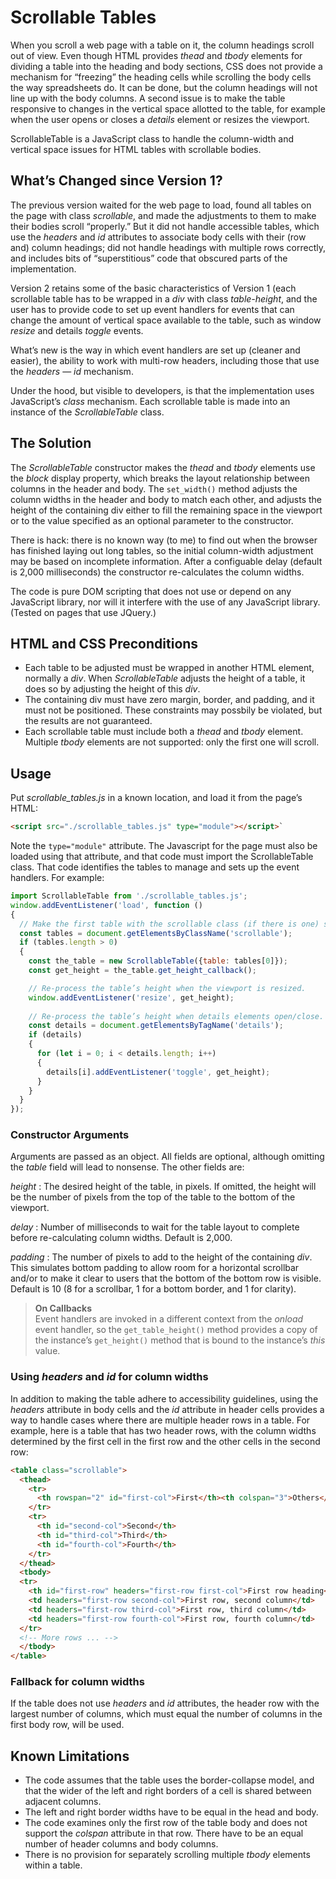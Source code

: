 # Scrollable Tables

When you scroll a web page with a table on it, the column headings scroll out of view. Even though HTML provides _thead_ and _tbody_ elements for dividing a table into the heading and body sections, CSS does not provide a mechanism for “freezing” the heading cells while scrolling the body cells the way spreadsheets do. It can be done, but the column headings will not line up with the body columns. A second issue is to make the table responsive to changes in the vertical space allotted to the table, for example when the user opens or closes a _details_ element or resizes the viewport.

ScrollableTable is a JavaScript class to handle the column-width and vertical space issues for HTML tables with scrollable bodies.


## What’s Changed since Version 1?

The previous version waited for the web page to load, found all tables on the page with class _scrollable_, and made the adjustments to them to make their bodies scroll “properly.”
But it did not handle accessible tables, which use the _headers_ and _id_ attributes to associate body cells with their (row and) column headings; did not handle headings with multiple rows correctly, and includes bits of “superstitious” code that obscured parts of the implementation.

Version 2 retains some of the basic characteristics of Version 1 (each scrollable table has to be wrapped in a _div_ with class _table-height_, and the user has to provide code to set up event handlers for events that can change the amount of vertical space available to the table, such as window _resize_ and details _toggle_ events.

What’s new is the way in which event handlers are set up (cleaner and easier), the ability to work with multi-row headers, including those that use the _headers_ &#x2014; _id_ mechanism.

Under the hood, but visible to developers, is that the implementation uses JavaScript’s _class_ mechanism. Each scrollable table is made into an instance of the _ScrollableTable_ class.

## The Solution

The _ScrollableTable_ constructor makes the _thead_ and _tbody_ elements use the _block_ display property, which breaks the layout relationship between columns in the header and body. The `set_width()` method adjusts the column widths in the header and body to match each other, and adjusts the height of the containing div either to fill the remaining space in the viewport or to the value specified as an optional parameter to the constructor.

There is hack: there is no known way (to me) to find out when the browser has finished laying out long tables, so the initial column-width adjustment may be based on incomplete information. After a configuable delay (default is 2,000 milliseconds) the constructor re-calculates the column widths.

The code is pure DOM scripting that does not use or depend on any JavaScript library, nor will it interfere with the use of any JavaScript library. (Tested on pages that use JQuery.)

## HTML and CSS Preconditions

- Each table to be adjusted must be wrapped in another HTML element, normally a _div_. When *ScrollableTable* adjusts the height of a table, it does so by adjusting the height of this _div_.
- The containing div must have zero margin, border, and padding, and it must not be positioned. These constraints may possbily be violated, but the results are not guaranteed.
- Each scrollable table must include both a _thead_ and _tbody_ element. Multiple _tbody_ elements are not supported: only the first one will scroll.

## Usage
Put *scrollable_tables.js* in a known location, and load it from the page’s HTML:

```html
<script src="./scrollable_tables.js" type="module"></script>`
```
Note the `type="module"` attribute. The Javascript for the page must also be loaded using that attribute, and that code must import the ScrollableTable class. That code identifies the tables to manage and sets up the event handlers. For example:

```javascript
import ScrollableTable from './scrollable_tables.js';
window.addEventListener('load', function ()
{
  // Make the first table with the scrollable class (if there is one) scrollable.
  const tables = document.getElementsByClassName('scrollable');
  if (tables.length > 0)
  {
    const the_table = new ScrollableTable({table: tables[0]});
    const get_height = the_table.get_height_callback();

    // Re-process the table’s height when the viewport is resized.
    window.addEventListener('resize', get_height);
    
    // Re-process the table’s height when details elements open/close.
    const details = document.getElementsByTagName('details');
    if (details)
    {
      for (let i = 0; i < details.length; i++)
      {
        details[i].addEventListener('toggle', get_height);
      }
    }
  }
});

```
### Constructor Arguments
Arguments are passed as an object. All fields are optional, although omitting the _table_ field will lead to nonsense. The other fields are:

_height_
: The desired height of the table, in pixels. If omitted, the height will be the number of pixels from the top of the table to the bottom of the viewport.

_delay_
: Number of milliseconds to wait for the table layout to complete before re-calculating column widths. Default is 2,000.

_padding_
: The number of pixels to add to the height of the containing _div_. This simulates bottom padding to allow room for a horizontal scrollbar and/or to make it clear to users that the bottom of the bottom row is visible. Default is 10 (8 for a scrollbar, 1 for a bottom border, and 1 for clarity).

> **On Callbacks**  
> Event handlers are invoked in a different context from the _onload_ event handler,
> so the `get_table_height()` method provides a copy of the instance’s `get_height()`
> method that is bound to the instance’s _this_ value.

### Using _headers_ and _id_ for column widths
In addition to making the table adhere to accessibility guidelines, using the _headers_ attribute in body cells and the _id_ attribute in header cells provides a way to handle cases where there are multiple header rows in a table. For example, here is a table that has two header rows, with the column widths determined by the first cell in the first row and the other cells in the second row:

```html
<table class="scrollable">
  <thead>
    <tr>
      <th rowspan="2" id="first-col">First</th><th colspan="3">Others</th>
    </tr>
    <tr>
      <th id="second-col">Second</th>
      <th id="third-col">Third</th>
      <th id="fourth-col">Fourth</th>
    </tr>
  </thead>
  <tbody>
  <tr>
    <th id="first-row" headers="first-row first-col">First row heading</th>
    <td headers="first-row second-col">First row, second column</td>
    <td headers="first-row third-col">First row, third column</td>
    <td headers="first-row fourth-col">First row, fourth column</td>
  </tr>
  <!-- More rows ... -->
  </tbody>
</table>
```

### Fallback for column widths
If the table does not use _headers_ and _id_ attributes, the header row with the largest number of columns, which must equal the number of columns in the first body row, will be used.

## Known Limitations
- The code assumes that the table uses the border-collapse model, and that the wider of the left and right borders of a cell is shared between adjacent columns.
- The left and right border widths have to be equal in the head and body.
- The code examines only the first row of the table body and does not support the _colspan_ attribute in that row. There have to be an equal number of header columns and body columns.
- There is no provision for separately scrolling multiple _tbody_ elements within a table.
